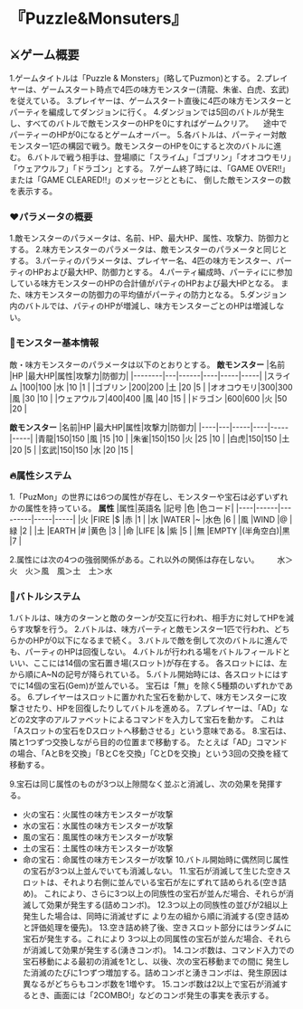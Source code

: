 # 『Puzzle&Monsuters』

## ⚔️ゲーム概要
1.ゲームタイトルは「Puzzle & Monsters」(略してPuzmon)とする。
2.プレイヤーは、ゲームスタート時点で4匹の味方モンスター(清龍、朱雀、白虎、玄武)を従えている。
3.プレイヤーは、ゲームスタート直後に4匹の味方モンスターとパーティを編成してダンジョンに行く。
4.ダンジョンでは5回のバトルが発生し、すべてのバトルで敵モンスターのHPを0にすればゲームクリア。
 　途中でパーティーのHPが0になるとゲームオーバー。
5.各バトルは、パーティー対敵モンスター1匹の構図で戦う。敵モンスターのHPを0にすると次のバトルに進む。
6.バトルで戦う相手は、登場順に「スライム」「ゴブリン」「オオコウモリ」「ウェアウルフ」「ドラゴン」とする。
7.ゲーム終了時には、「GAME OVER!!」または「GAME CLEARED!!」のメッセージとともに、
  倒した敵モンスターの数を表示する。

### ❤️パラメータの概要
1.敵モンスターのパラメータは、名前、HP、最大HP、属性、攻撃力、防御力とする。
2.味方モンスターのパラメータは、敵モンスターのパラメータと同じとする。
3.パーティのパラメータは、プレイヤー名、4匹の味方モンスター、パーティのHPおよび最大HP、防御力とする。
4.パーティ編成時、パーティにに参加している味方モンスターのHPの合計値がパティのHPおよび最大HPとなる。
  また、味方モンスターの防御力の平均値がパーティの防力となる。
5.ダンジョン内のバトルでは、パティのHPが増減し、味方モンスターごとのHPは増減しない。

### 👾モンスター基本情報
敵・味方モンスターのパラメータは以下のとおりとする。
**敵モンスター**
|名前    |HP |最大HP|属性|攻撃力|防御力|
|--------|---|------|----|-----|-----|
|スライム  |100|100   |水  |10   |1     |
|ゴブリン   |200|200  |土  |20   |5     |
|オオコウモリ|300|300   |風  |30   |10    |
|ウェアウルフ|400|400   |風  |40   |15    |
|ドラゴン   |600|600   |火  |50   |20   |

**敵モンスター**
|名前|HP |最大HP|属性|攻撃力|防御力|
|----|---|-----|----|-----|-----|
|青龍|150|150   |風  |15   |10   |
|朱雀|150|150   |火  |25   |10   |
|白虎|150|150   |土  |20   |5    |
|玄武|150|150   |水  |20   |15   |

### 🔥属性システム
1.「PuzMon」の世界には6つの属性が存在し、モンスターや宝石は必ずいずれかの属性を持っている。
**属性**
|属性|英語名 |記号     |色   |色コード|
|----|------|---------|-----|-----|
|火  |FIRE  |$        |赤   |1     |
|水  |WATER |~        |水色 |6     |
|風  |WIND  |@        |緑   |2     |
|土  |EARTH |#        |黄色 |3     |
|命  |LIFE  |&        |紫   |5     |
|無  |EMPTY |(半角空白)|黒   |7     |

2.属性には次の4つの強弱関係がある。これ以外の関係は存在しない。
　　水＞火　火＞風　風＞土　土＞水

### 🤜バトルシステム
1.バトルは、味方のターンと敵のターンが交互に行われ、相手方に対してHPを減らす攻撃を行う。
2.バトルは、味方パーティと敵モンスター1匹で行われ、どちらかのHPが0以下になるまで続く。
3.バトルで敵を倒して次のバトルに進んでも、パーティのHPは回復しない。
4.バトルが行われる場をバトルフィールドといい、ここには14個の宝石置き場(スロット)が存在する。
  各スロットには、左から順にA~Nの記号が降られている。
5.バトル開始時には、各スロットにはすでに14個の宝石(Gem)が並んでいる。
  宝石は「無」を除く5種類のいずれかである。
6.プレイヤーはスロットに置かれた宝石を動かして、味方モンスターに攻撃させたり、HPを回復したりしてバトルを進める。
7.プレイヤーは、「AD」などの2文字のアルファベットによるコマンドを入力して宝石を動かす。
  これは「Aスロットの宝石をDスロットへ移動させる」という意味である。
8.宝石は、隣と1つずつ交換しながら目的の位置まで移動する。
たとえば「AD」コマンドの場合、「AとBを交換」「BとCを交換」「CとDを交換」という3回の交換を経て移動する。

9.宝石は同じ属性のものが3つ以上隙間なく並ぶと消滅し、次の効果を発揮する。
* 火の宝石：火属性の味方モンスターが攻撃
* 水の宝石：水属性の味方モンスターが攻撃
* 風の宝石：風属性の味方モンスターが攻撃
* 土の宝石：土属性の味方モンスターが攻撃
* 命の宝石：命属性の味方モンスターが攻撃
10.バトル開始時に偶然同じ属性の宝石が3つ以上並んでいても消滅しない。
11.宝石が消滅して生じた空きスロットは、それより右側に並んでいる宝石が左にずれて詰められる(空き詰め)。
   これにより、さらに3つ以上の同族性の宝石が並んだ場合、それらが消滅して効果が発生する(詰めコンボ)。
12.3つ以上の同族性の並びが2組以上発生した場合は、同時に消滅せずに
   より左の組から順に消滅する(空き詰めと評価処理を優先)。
13.空き詰め終了後、空きスロット部分にはランダムに宝石が発生する。これにより
   3つ以上の同属性の宝石が並んだ場合、それらが消滅して効果が発生する(湧きコンボ)。
14.コンボ数は、コマンド入力での宝石移動による最初の消滅を1とし、以後、次の宝石移動までの間に
   発生した消滅のたびに1つずつ増加する。詰めコンボと湧きコンボは、発生原因は異なるがどちらもコンボ数を1増やす。
15.コンボ数は2以上で宝石が消滅するとき、画面には「2COMBO!」などのコンボ発生の事実を表示する。
